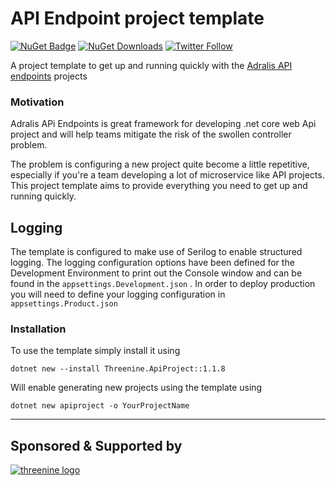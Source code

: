 # API Endpoint project template
[![NuGet Badge](https://buildstats.info/nuget/threenine.ApiProject)](https://www.nuget.org/packages/threenine.ApiProject/) [![NuGet Downloads](http://img.shields.io/nuget/dt/threenine.ApiProject.svg?style=flat)](https://www.nuget.org/packages/threenine.ApiProject/)  [![Twitter Follow](https://img.shields.io/twitter/follow/threenine39.svg?style=social?maxAge=2592000)](https://twitter.com/threenine39)

A project template to get up and running quickly with the [Adralis API endpoints](https://github.com/ardalis/ApiEndpoints "ASP.NET Core API Endpoints") projects 

### Motivation

Adralis APi Endpoints is great framework for developing .net core web Api project and will help teams mitigate the risk of the swollen controller problem.

The problem is configuring a new project quite become a little repetitive, especially if you're a team developing a lot of microservice like API projects. This project template aims to provide
everything you need to get up and running quickly.


## Logging
The template is configured to make use of Serilog to enable structured logging. The logging configuration options have been defined for the Development Environment to print out the Console window
and can be found in the `appsettings.Development.json`  . In order to deploy production you will need to define your logging configuration in `appsettings.Product.json`

### Installation
To use the template simply install it using
```text
dotnet new --install Threenine.ApiProject::1.1.8
 ```
Will enable generating new projects using the template using
```
dotnet new apiproject -o YourProjectName
```




-----------------------------------------------------------------------------------
## Sponsored & Supported by 
[![threenine logo](http://static.threenine.co.uk/img/github_footer.png)](https://threenine.co.uk/)

